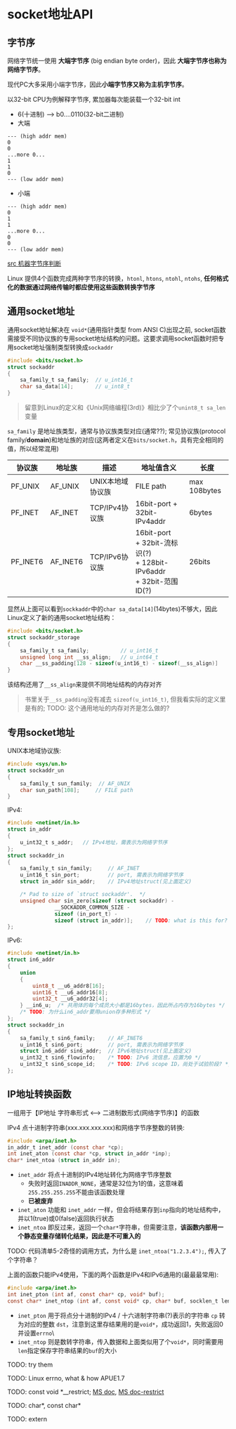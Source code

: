 # socket地址API

## 字节序

网络字节统一使用 **大端字节序** (big endian byte order)，因此 **大端字节序也称为网络字节序**。

现代PC大多采用小端字节序，因此**小端字节序又称为主机字节序**。

以32-bit CPU为例解释字节序, 累加器每次能装载一个32-bit int
- 6(十进制) --> b0....0110(32-bit二进制)
- 大端

```
--- (high addr mem)
0
0
...more 0...
1
1
0
--- (low addr mem)
```
- 小端
```
--- (high addr mem)
0
1
1
...more 0...
0
0
--- (low addr mem)
```

[src 机器字节序判断](../src/5-1_byteorder.c)

Linux 提供4个函数完成两种字节序的转换，`htonl`, `htons`, `ntohl`, `ntohs`, **任何格式化的数据通过网络传输时都应使用这些函数转换字节序**

## 通用socket地址

通用socket地址解决在 `void*`(通用指针类型 from ANSI C)出现之前, socket函数需接受不同协议族的专用socket地址结构的问题。这要求调用socket函数时把专用socket地址强制类型转换成`sockaddr`
```c
#include <bits/socket.h>
struct sockaddr
{
    sa_family_t sa_family;  // u_int16_t
    char sa_data[14];       // u_int8_t
}
```
> 留意到Linux的定义和《Unix网络编程(3rd)》相比少了个`unint8_t sa_len`变量

`sa_family` 是地址族类型，通常与协议族类型对应(通常??); 常见协议族(protocol family/**domain**)和地址族的对应(这两者定义在`bits/socket.h`，具有完全相同的值，所以经常混用)

|协议族|地址族|描述|地址值含义|长度|
|--|--|--|--|--|
|PF_UNIX|AF_UNIX|UNIX本地域协议族|FILE path| max 108bytes|
|PF_INET|AF_INET|TCP/IPv4协议族|16bit-port + 32bit-IPv4addr| 6bytes|
|PF_INET6|AF_INET6|TCP/IPv6协议族|16bit-port <br>+ 32bit-流标识(?) <br>+ 128bit-IPv6addr <br>+ 32bit-范围ID(?)|26bits

显然从上面可以看到`sockkaddr`中的`char sa_data[14]`(14bytes)不够大，因此Linux定义了新的通用socket地址结构：
```c
#include <bits/socket.h>
struct sockaddr_storage
{
    sa_family_t sa_family;          // u_int16_t
    unsigned long int __ss_align;   // u_int64_t
    char __ss_padding[128 - sizeof(u_int16_t) - sizeof(__ss_align)]
}
```
该结构还用了`__ss_align`来提供不同地址结构的内存对齐
> 书里关于`__ss_padding`没有减去 `sizeof(u_int16_t)`, 但我看实际的定义里是有的; TODO: 这个通用地址的内存对齐是怎么做的?

## 专用socket地址

UNIX本地域协议族:
```c
#include <sys/un.h>
struct sockaddr_un
{
    sa_family_t sun_family;  // AF_UNIX
    char sun_path[108];     // FILE path
}
```

IPv4:
```c
#include <netinet/in.h>
struct in_addr
{
    u_int32_t s_addr;   // IPv4地址，需表示为网络字节序
};
struct sockaddr_in
{
    sa_family_t sin_family;     // AF_INET
    u_int16_t sin_port;			// port, 需表示为网络字节序
    struct in_addr sin_addr;	// IPv4地址struct(见上面定义)

    /* Pad to size of `struct sockaddr'.  */
    unsigned char sin_zero[sizeof (struct sockaddr) -
			   __SOCKADDR_COMMON_SIZE -
			   sizeof (in_port_t) -
			   sizeof (struct in_addr)];    // TODO: what is this for?
};
```

IPv6:
```c
#include <netinet/in.h>
struct in6_addr
{
    union
    {
        uint8_t __u6_addr8[16];
        uint16_t __u6_addr16[8];
        uint32_t __u6_addr32[4];
    } __in6_u;  /* 共用体的每个成员大小都是16bytes，因此所占内存为16bytes */
    /* TODO: 为什么in6_addr要用union存多种形式 */
};
struct sockaddr_in
{
    sa_family_t sin6_family;    // AF_INET6
    u_int16_t sin6_port;        // port, 需表示为网络字节序
    struct in6_addr sin6_addr;	// IPv6地址struct(见上面定义)
    u_int32_t sin6_flowinfo;    /* TODO: IPv6 流信息，应置为0 */
    u_int32_t sin6_scope_id;	/* TODO: IPv6 scope ID，尚处于试验阶段? */
};
```

## IP地址转换函数

一组用于【IP地址 字符串形式 <--> 二进制数形式(网络字节序)】的函数

IPv4 点十进制字符串(xxx.xxx.xxx.xxx)和网络字节序整数的转换:
```c
#include <arpa/inet.h>
in_addr_t inet_addr (const char *cp);
int inet_aton (const char *cp, struct in_addr *inp);
char* inet_ntoa (struct in_addr in);
```

- `inet_addr` 将点十进制的IPv4地址转化为网络字节序整数
  - 失败时返回`INADDR_NONE`，通常是32位为1的值，这意味着`255.255.255.255`不能由该函数处理
  - **已被废弃**
- `inet_aton` 功能和 `inet_addr` 一样，但会将结果存到`inp`指向的地址结构中，并以1(true)或0(false)返回执行状态
- `inet_ntoa` 即反过来，返回一个`char*`字符串，但需要注意，**该函数内部用一个静态变量存储转化结果，因此是不可重入的**

TODO: 代码清单5-2奇怪的调用方式，为什么是 `inet_ntoa("1.2.3.4");`, 传入了个字符串？

上面的函数只能IPv4使用，下面的两个函数是IPv4和IPv6通用的(最最最常用):
```c
#include <arpa/inet.h>
int inet_pton (int af, const char* cp, void* buf);
const char* inet_ntop (int af, const void* cp, char* buf, socklen_t len);
```
- `inet_pton` 用于将点分十进制的IPv4 / 十六进制字符串(?)表示的字符串 `cp` 转为对应的整数 `dst`，注意到这里存结果用的是`void*`，成功返回1，失败返回0并设置`errno`\
- `inet_ntop` 则是数转字符串，传入数据和上面类似用了个`void*`，同时需要用`len`指定保存字符串结果的`buf`的大小

TODO: try them

TODO: Linux errno, what & how APUE1.7

TODO: const void *__restrict; [MS doc](https://docs.microsoft.com/en-us/cpp/cpp/extension-restrict?view=msvc-160https://docs.microsoft.com/en-us/cpp/cpp/extension-restrict?view=msvc-160), [MS doc-restrict](https://docs.microsoft.com/en-us/cpp/cpp/restrict?view=msvc-160)

TODO: char*, const char*

TODO: extern